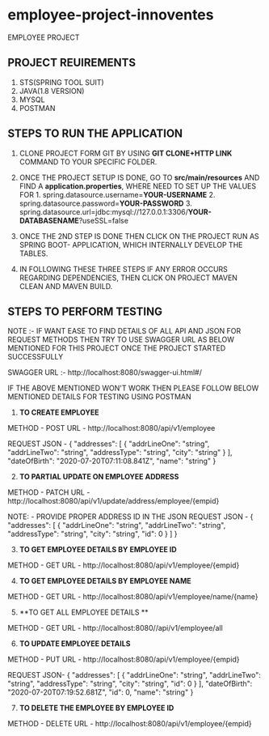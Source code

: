 # employee-project-innoventes
EMPLOYEE PROJECT 


**PROJECT REUIREMENTS**
---------------------------------------

 1. STS(SPRING TOOL SUIT)
 2. JAVA(1.8 VERSION)
 3. MYSQL
 4. POSTMAN
 
**STEPS TO RUN THE APPLICATION**
 --------------------------------------- 

1. CLONE PROJECT FORM GIT BY USING **GIT CLONE+HTTP LINK** COMMAND TO YOUR SPECIFIC FOLDER.

2. ONCE THE PROJECT SETUP IS DONE, GO TO **src/main/resources** AND FIND A **application.properties**, WHERE NEED TO SET UP THE VALUES FOR
            1. spring.datasource.username=**YOUR-USERNAME**
            2. spring.datasource.password=**YOUR-PASSWORD**
            3. spring.datasource.url=jdbc:mysql://127.0.0.1:3306/**YOUR-DATABASENAME**?useSSL=false

3. ONCE THE 2ND STEP IS DONE THEN CLICK ON THE PROJECT RUN AS SPRING BOOT- APPLICATION, WHICH INTERNALLY DEVELOP THE TABLES.

4. IN FOLLOWING THESE THREE STEPS IF ANY ERROR OCCURS REGARDING DEPENDENCIES, THEN CLICK ON PROJECT MAVEN CLEAN AND MAVEN BUILD.

**STEPS TO PERFORM TESTING**
-------------------------------------------

NOTE :- IF WANT EASE TO FIND DETAILS OF ALL API AND JSON FOR REQUEST METHODS THEN TRY TO USE SWAGGER URL AS BELOW MENTIONED FOR THIS PROJECT ONCE THE PROJECT STARTED SUCCESSFULLY

SWAGGER URL :- http://localhost:8080/swagger-ui.html#/


IF THE ABOVE MENTIONED WON'T WORK THEN PLEASE FOLLOW BELOW MENTIONED DETAILS FOR TESTING USING POSTMAN

1. **TO CREATE EMPLOYEE**

METHOD - POST
URL - http://localhost:8080/api/v1/employee

REQUEST JSON - 
{
  "addresses": [
    {
      "addrLineOne": "string",
      "addrLineTwo": "string",
      "addressType": "string",
      "city": "string"
    }
  ],
  "dateOfBirth": "2020-07-20T07:11:08.841Z",
  "name": "string"
}

2. **TO PARTIAL UPDATE ON EMPLOYEE ADDRESS**

METHOD - PATCH
URL - http://localhost:8080/api/v1/update/address/employee/{empid}

NOTE: - PROVIDE PROPER ADDRESS ID IN THE JSON 
REQUEST JSON -
{
  "addresses": [
    {
      "addrLineOne": "string",
      "addrLineTwo": "string",
      "addressType": "string",
      "city": "string",
      "id": 0
    }
  ]
}

3. **TO GET EMPLOYEE DETAILS BY EMPLOYEE ID**

METHOD - GET
URL - http://localhost:8080/api/v1/employee/{empid}

4. **TO GET EMPLOYEE DETAILS BY EMPLOYEE NAME**

METHOD - GET
URL - http://localhost:8080/api/v1/employee/name/{name}

5. **TO GET ALL EMPLOYEE DETAILS **

METHOD - GET
URL - http://localhost:8080//api/v1/employee/all

6. **TO UPDATE EMPLOYEE DETAILS**

METHOD - PUT
URL - http://localhost:8080/api/v1/employee/{empid}

REQUEST JSON-
{
  "addresses": [
    {
      "addrLineOne": "string",
      "addrLineTwo": "string",
      "addressType": "string",
      "city": "string",
      "id": 0
    }
  ],
  "dateOfBirth": "2020-07-20T07:19:52.681Z",
  "id": 0,
  "name": "string"
}

7. **TO DELETE THE EMPLOYEE BY EMPLOYEE ID**

METHOD - DELETE 
URL - http://localhost:8080/api/v1/employee/{empid}







